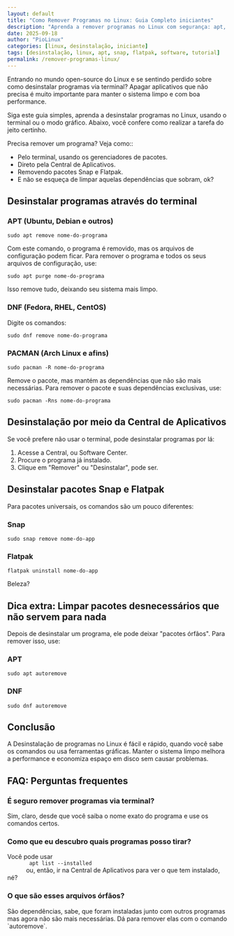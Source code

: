```yaml
---
layout: default
title: "Como Remover Programas no Linux: Guia Completo iniciantes"
description: "Aprenda a remover programas no Linux com segurança: apt, snap, flatpak e interfaces gráficas. Evite lixo no sistema e mantenha seu terminal limpo."
date: 2025-09-18
author: "PioLinux"
categories: [linux, desinstalação, iniciante]
tags: [desinstalação, linux, apt, snap, flatpak, software, tutorial]
permalink: /remover-programas-linux/
---
```



<section class="post-content">
<p>
      Entrando no mundo open-source do Linux e se sentindo perdido sobre como desinstalar programas via terminal? Apagar aplicativos que não precisa é muito importante para manter o sistema limpo e com boa performance.
     </p>
<p>
      Siga este guia simples, aprenda a desinstalar programas no Linux, usando o terminal ou o modo gráfico. Abaixo, você confere como realizar a tarefa do jeito certinho.
     </p>
<p>
      Precisa remover um programa? Veja como::
     </p>
<ul>
<li>
       Pelo terminal, usando os gerenciadores de pacotes.
      </li>
<li>
       Direto pela Central de Aplicativos.
      </li>
<li>
       Removendo pacotes Snap e Flatpak.
      </li>
<li>
       E não se esqueça de limpar aquelas dependências que sobram, ok?
      </li>
</ul>
<h2>
      Desinstalar programas através do terminal
     </h2>
<h3>
      APT (Ubuntu, Debian e outros)
     </h3>
<pre><code>sudo apt remove nome-do-programa</code></pre>
<p>
      Com este comando, o programa é removido, mas os arquivos de configuração podem ficar. Para remover o programa e todos os seus arquivos de configuração, use:
     </p>
<pre><code>sudo apt purge nome-do-programa</code></pre>
<p>
      Isso remove tudo, deixando seu sistema mais limpo.
     </p>
<h3>
      DNF (Fedora, RHEL, CentOS)
     </h3>
<p>
      Digite os comandos:
     </p>
<pre><code>sudo dnf remove nome-do-programa</code></pre>
<h3>
      PACMAN (Arch Linux e afins)
     </h3>
<pre><code>sudo pacman -R nome-do-programa</code></pre>
<p>
      Remove o pacote, mas mantém as dependências que não são mais necessárias. Para remover o pacote e suas dependências exclusivas, use:
     </p>
<pre><code>sudo pacman -Rns nome-do-programa</code></pre>
<h2>
      Desinstalação por meio da Central de Aplicativos
     </h2>
<p>
      Se você prefere não usar o terminal, pode desinstalar programas por lá:
     </p>
<ol>
<li>
       Acesse a Central, ou Software Center.
      </li>
<li>
       Procure o programa já instalado.
      </li>
<li>
       Clique em "Remover" ou "Desinstalar", pode ser.
      </li>
</ol>
<h2>
      Desinstalar pacotes Snap e Flatpak
     </h2>
<p>
      Para pacotes universais, os comandos são um pouco diferentes:
     </p>
<h3>
      Snap
     </h3>
<pre><code>sudo snap remove nome-do-app</code></pre>
<h3>
      Flatpak
     </h3>
<pre><code>flatpak uninstall nome-do-app</code></pre>
<p>
      Beleza?
     </p>
<h2>
      Dica extra: Limpar pacotes desnecessários que não servem para nada
     </h2>
<p>
      Depois de desinstalar um programa, ele pode deixar "pacotes órfãos". Para remover isso, use:
     </p>
<h3>
      APT
     </h3>
<pre><code>sudo apt autoremove</code></pre>
<h3>
      DNF
     </h3>
<pre><code>sudo dnf autoremove</code></pre>
<h2>
      Conclusão
     </h2>
<p>
      A Desinstalação de programas no Linux é fácil e rápido, quando você sabe os comandos ou usa ferramentas gráficas. Manter o sistema limpo melhora a performance e economiza espaço em disco sem causar problemas.
     </p>
<h2>
      FAQ: Perguntas frequentes
     </h2>
<h3>
      É seguro remover programas via terminal?
     </h3>
<p>
      Sim, claro, desde que você saiba o nome exato do programa e use os comandos certos.
     </p>
<h3>
      Como que eu descubro quais programas posso tirar?
     </h3>
<p>
      Você pode usar
      <code>
       apt list --installed
      </code>
      ou, então, ir na Central de Aplicativos para ver o que tem instalado, né?
     </p>
<h3>
      O que são esses arquivos órfãos?
     </h3>
<p>
      São dependências, sabe, que foram instaladas junto com outros programas mas agora não são mais necessárias. Dá para remover elas com o comando `autoremove`.
     </p>
</section>
